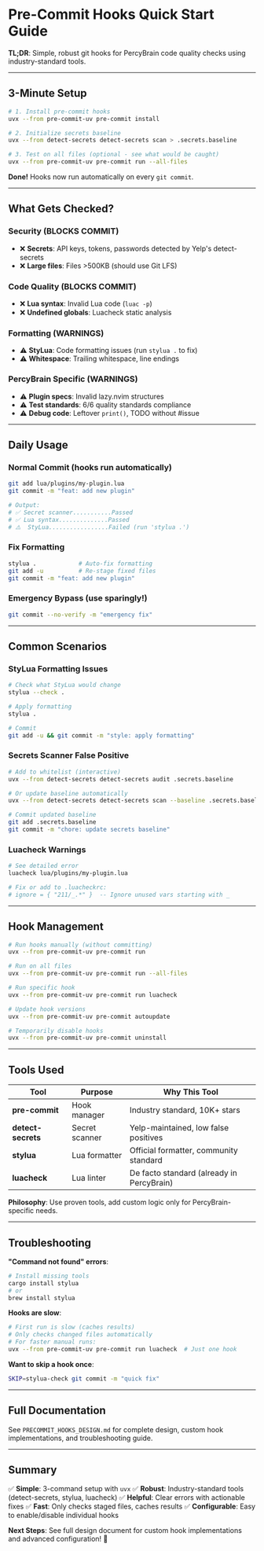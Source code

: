 # Pre-Commit Hooks Quick Start Guide

**TL;DR**: Simple, robust git hooks for PercyBrain code quality checks using industry-standard tools.

______________________________________________________________________

## 3-Minute Setup

```bash
# 1. Install pre-commit hooks
uvx --from pre-commit-uv pre-commit install

# 2. Initialize secrets baseline
uvx --from detect-secrets detect-secrets scan > .secrets.baseline

# 3. Test on all files (optional - see what would be caught)
uvx --from pre-commit-uv pre-commit run --all-files
```

**Done!** Hooks now run automatically on every `git commit`.

______________________________________________________________________

## What Gets Checked?

### Security (BLOCKS COMMIT)

- ❌ **Secrets**: API keys, tokens, passwords detected by Yelp's detect-secrets
- ❌ **Large files**: Files >500KB (should use Git LFS)

### Code Quality (BLOCKS COMMIT)

- ❌ **Lua syntax**: Invalid Lua code (`luac -p`)
- ❌ **Undefined globals**: Luacheck static analysis

### Formatting (WARNINGS)

- ⚠️ **StyLua**: Code formatting issues (run `stylua .` to fix)
- ⚠️ **Whitespace**: Trailing whitespace, line endings

### PercyBrain Specific (WARNINGS)

- ⚠️ **Plugin specs**: Invalid lazy.nvim structures
- ⚠️ **Test standards**: 6/6 quality standards compliance
- ⚠️ **Debug code**: Leftover `print()`, TODO without #issue

______________________________________________________________________

## Daily Usage

### Normal Commit (hooks run automatically)

```bash
git add lua/plugins/my-plugin.lua
git commit -m "feat: add new plugin"

# Output:
# ✅ Secret scanner...........Passed
# ✅ Lua syntax..............Passed
# ⚠️  StyLua.................Failed (run 'stylua .')
```

### Fix Formatting

```bash
stylua .            # Auto-fix formatting
git add -u          # Re-stage fixed files
git commit -m "feat: add new plugin"
```

### Emergency Bypass (use sparingly!)

```bash
git commit --no-verify -m "emergency fix"
```

______________________________________________________________________

## Common Scenarios

### StyLua Formatting Issues

```bash
# Check what StyLua would change
stylua --check .

# Apply formatting
stylua .

# Commit
git add -u && git commit -m "style: apply formatting"
```

### Secrets Scanner False Positive

```bash
# Add to whitelist (interactive)
uvx --from detect-secrets detect-secrets audit .secrets.baseline

# Or update baseline automatically
uvx --from detect-secrets detect-secrets scan --baseline .secrets.baseline

# Commit updated baseline
git add .secrets.baseline
git commit -m "chore: update secrets baseline"
```

### Luacheck Warnings

```bash
# See detailed error
luacheck lua/plugins/my-plugin.lua

# Fix or add to .luacheckrc:
# ignore = { "211/_.*" }  -- Ignore unused vars starting with _
```

______________________________________________________________________

## Hook Management

```bash
# Run hooks manually (without committing)
uvx --from pre-commit-uv pre-commit run

# Run on all files
uvx --from pre-commit-uv pre-commit run --all-files

# Run specific hook
uvx --from pre-commit-uv pre-commit run luacheck

# Update hook versions
uvx --from pre-commit-uv pre-commit autoupdate

# Temporarily disable hooks
uvx --from pre-commit-uv pre-commit uninstall
```

______________________________________________________________________

## Tools Used

| Tool               | Purpose        | Why This Tool                             |
| ------------------ | -------------- | ----------------------------------------- |
| **pre-commit**     | Hook manager   | Industry standard, 10K+ stars             |
| **detect-secrets** | Secret scanner | Yelp-maintained, low false positives      |
| **stylua**         | Lua formatter  | Official formatter, community standard    |
| **luacheck**       | Lua linter     | De facto standard (already in PercyBrain) |

**Philosophy**: Use proven tools, add custom logic only for PercyBrain-specific needs.

______________________________________________________________________

## Troubleshooting

**"Command not found" errors**:

```bash
# Install missing tools
cargo install stylua
# or
brew install stylua
```

**Hooks are slow**:

```bash
# First run is slow (caches results)
# Only checks changed files automatically
# For faster manual runs:
uvx --from pre-commit-uv pre-commit run luacheck  # Just one hook
```

**Want to skip a hook once**:

```bash
SKIP=stylua-check git commit -m "quick fix"
```

______________________________________________________________________

## Full Documentation

See `PRECOMMIT_HOOKS_DESIGN.md` for complete design, custom hook implementations, and troubleshooting guide.

______________________________________________________________________

## Summary

✅ **Simple**: 3-command setup with `uvx` ✅ **Robust**: Industry-standard tools (detect-secrets, stylua, luacheck) ✅ **Helpful**: Clear errors with actionable fixes ✅ **Fast**: Only checks staged files, caches results ✅ **Configurable**: Easy to enable/disable individual hooks

**Next Steps**: See full design document for custom hook implementations and advanced configuration! 🎯
